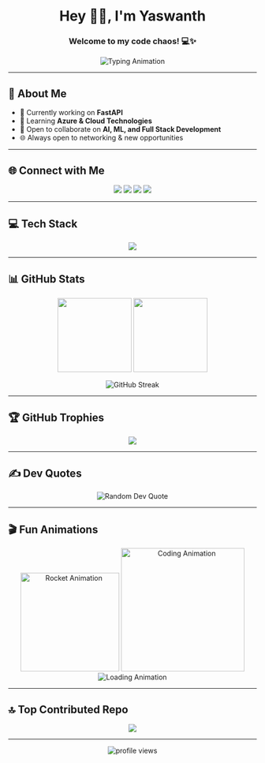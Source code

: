 <!-- Banner -->
<h1 align="center">Hey 👋🏻, I'm Yaswanth</h1>
<h3 align="center">Welcome to my code chaos! 💻✨</h3>

<p align="center">
  <img src="https://readme-typing-svg.herokuapp.com?font=Fira+Code&duration=3000&pause=1000&color=36BCF7&center=true&vCenter=true&width=600&lines=Full+Stack+Developer+%7C+AI+%26+ML+Enthusiast;FastAPI+%7C+Next.js+%7C+Azure+%7C+AWS;Open+to+Collaborations+%26+Networking" alt="Typing Animation" />
</p>

---

## 🌟 About Me
- 🔭 Currently working on **FastAPI**
- 🌱 Learning **Azure & Cloud Technologies**
- 🤝 Open to collaborate on **AI, ML, and Full Stack Development**
- 🌐 Always open to networking & new opportunities  

---

## 🌐 Connect with Me
<p align="center">
  <a href="https://www.instagram.com/mlvss_yaswanth/"><img src="https://img.shields.io/badge/Instagram-%23E4405F.svg?&style=for-the-badge&logo=instagram&logoColor=white"/></a>
  <a href="https://www.linkedin.com/in/yaswanthmlvss/"><img src="https://img.shields.io/badge/LinkedIn-%230077B5.svg?&style=for-the-badge&logo=linkedin&logoColor=white"/></a>
  <a href="https://medium.com/@ymlvssclgprps"><img src="https://img.shields.io/badge/Medium-12100E?style=for-the-badge&logo=medium&logoColor=white"/></a>
  <a href="mailto:ymlvss@gmail.com"><img src="https://img.shields.io/badge/Email-D14836?style=for-the-badge&logo=gmail&logoColor=white"/></a>
</p>

---

## 💻 Tech Stack
<p align="center">
  <img src="https://skillicons.dev/icons?i=python,fastapi,typescript,react,nextjs,nodejs,flutter,java,js,html,css,tailwind,express,flask,mysql,postgres,mongodb,firebase,aws,azure,gcp,docker,figma,git,github,pytorch,tensorflow" />
</p>

---

## 📊 GitHub Stats
<p align="center">
  <img src="https://github-readme-stats.vercel.app/api?username=mlvssyaswanth&show_icons=true&theme=tokyonight" height="150"/>
  <img src="https://github-readme-stats.vercel.app/api/top-langs/?username=mlvssyaswanth&layout=compact&theme=tokyonight" height="150"/>
</p>

<p align="center">
  <img src="https://streak-stats.demolab.com?user=mlvssyaswanth&theme=tokyonight&border_radius=6" alt="GitHub Streak"/>
</p>

---

## 🏆 GitHub Trophies
<p align="center">
  <img src="https://github-profile-trophy.vercel.app/?username=mlvssyaswanth&theme=radical&no-frame=true&margin-w=15&margin-h=15"/>
</p>

---

## ✍️ Dev Quotes
<p align="center">
  <img src="https://quotes-github-readme.vercel.app/api?type=horizontal&theme=radical" alt="Random Dev Quote"/>
</p>

---

## 🎬 Fun Animations
<p align="center">
  <!-- Animated Rocket -->
  <img src="https://media.giphy.com/media/26tn33aiTi1jkl6H6/giphy.gif" width="200" alt="Rocket Animation"/>
  
  <!-- Coder at Work -->
  <img src="https://media.giphy.com/media/qgQUggAC3Pfv687qPC/giphy.gif" width="250" alt="Coding Animation"/>

  <!-- Loading Progress Bar -->
  <img src="https://readme-typing-svg.herokuapp.com?font=Fira+Code&size=18&pause=1000&color=00F72D&width=435&lines=Building+Projects...;Learning+New+Things...;Improving+Everyday..." alt="Loading Animation"/>
</p>

---

## 🔝 Top Contributed Repo
<p align="center">
  <img src="https://github-contributor-stats.vercel.app/api?username=mlvssyaswanth&limit=5&theme=dark&combine_all_yearly_contributions=true" />
</p>

---

<p align="center">
  <img src="https://komarev.com/ghpvc/?username=mlvssyaswanth&label=Profile%20Views&color=0e75b6&style=flat" alt="profile views"/>
</p>
